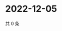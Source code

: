 # 2022-12-05

共 0 条

<!-- BEGIN WEIBO -->
<!-- 最后更新时间 Mon Dec 05 2022 14:18:30 GMT+0800 (China Standard Time) -->

<!-- END WEIBO -->
